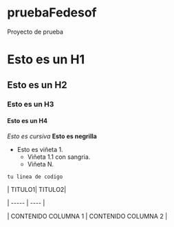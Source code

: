 # pruebaFedesof
Proyecto de prueba

# Esto es un H1
## Esto es un H2
### Esto es un H3
#### Esto es un H4

*Esto es cursiva*
**Esto es negrilla**
- Esto es viñeta 1.
  - Viñeta 1.1 con sangria.
  - Viñeta N.

`tu linea de codigo`

| TITULO1| TITULO2|

| ----- | ---- |

| CONTENIDO COLUMNA 1 | CONTENIDO COLUMNA 2 |
